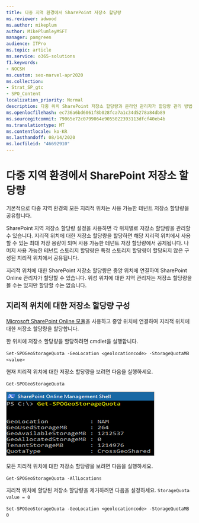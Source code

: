 ```yaml
---
title: 다중 지역 환경에서 SharePoint 저장소 할당량
ms.reviewer: adwood
ms.author: mikeplum
author: MikePlumleyMSFT
manager: pamgreen
audience: ITPro
ms.topic: article
ms.service: o365-solutions
f1.keywords:
- NOCSH
ms.custom: seo-marvel-apr2020
ms.collection:
- Strat_SP_gtc
- SPO_Content
localization_priority: Normal
description: 다중 위치 SharePoint 저장소 할당량과 온라인 관리자가 할당량 관리 방법을 SharePoint 대해 자세히 알아보십시오.
ms.openlocfilehash: ec736a6bd6061f8b028fca7a1c34d5278a84db89
ms.sourcegitcommit: 79065e72c0799064e9055022393113dfcf40eb4b
ms.translationtype: MT
ms.contentlocale: ko-KR
ms.lasthandoff: 08/14/2020
ms.locfileid: "46692910"
---
```

# <a name="sharepoint-storage-quotas-in-multi-geo-environments"></a>다중 지역 환경에서 SharePoint 저장소 할당량

기본적으로 다중 지역 환경의 모든 지리적 위치는 사용 가능한 테넌트 저장소 할당량을 공유합니다.

SharePoint 지역 저장소 할당량 설정을 사용하면 각 위치별로 저장소 할당량을 관리할 수 있습니다. 지리적 위치에 대한 저장소 할당량을 할당하면 해당 지리적 위치에서 사용할 수 있는 최대 저장 용량이 되며 사용 가능한 테넌트 저장 할당량에서 공제됩니다. 나머지 사용 가능한 테넌트 스토리지 할당량은 특정 스토리지 할당량이 할당되지 않은 구성된 지리적 위치에서 공유됩니다.

지리적 위치에 대한 SharePoint 저장소 할당량은 중앙 위치에 연결하여 SharePoint Online 관리자가 할당할 수 있습니다. 위성 위치에 대한 지역 관리자는 저장소 할당량을 볼 수는 있지만 할당할 수는 없습니다.

## <a name="configure-a-storage-quota-for-a-geo-location"></a>지리적 위치에 대한 저장소 할당량 구성

[Microsoft SharePoint Online 모듈](https://www.microsoft.com/download/details.aspx?id=35588 )을 사용하고 중앙 위치에 연결하여 지리적 위치에 대한 저장소 할당량을 할당합니다. 

한 위치에 저장소 할당량을 할당하려면 cmdlet을 실행합니다.

`Set-SPOGeoStorageQuota -GeoLocation <geolocationcode> -StorageQuotaMB <value>`

현재 지리적 위치에 대한 저장소 할당량을 보려면 다음을 실행하세요.

`Get-SPOGeoStorageQuota`

![Get-SPOGeoStorageQuota cmdlet이 표시된 PowerShell 창의 스크린 샷](../media/multi-geo-storage-quota.png)

모든 지리적 위치에 대한 저장소 할당량을 보려면 다음을 실행하세요.

`Get-SPOGeoStorageQuota -AllLocations`

지리적 위치에 할당된 저장소 할당량을 제거하려면 다음을 설정하세요. `StorageQuota value = 0`

`Set-SPOGeoStorageQuota -GeoLocation <geolocationcode> -StorageQuotaMB 0`
